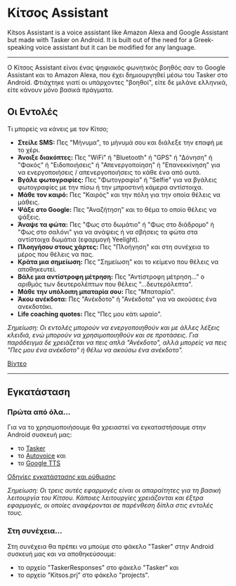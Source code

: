 # Κίτσος Assistant

Kitsos Assistant is a voice assistant like Amazon Alexa and Google Assistant but made with Tasker on Android. 
It is built out of the need for a Greek-speaking voice assistant but it can be modified for any language.

---

Ο Κίτσος Assistant είναι ένας ψηφιακός φωνητικός βοηθός σαν το Google Assistant και το Amazon Alexa, που έχει δημιουργηθεί μέσω του Tasker στο Android. Φτιάχτηκε γιατί οι υπάρχοντες "βοηθοί", είτε δε μιλάνε ελληνικά, είτε κάνουν μόνο βασικά πράγματα. 

## Οι Εντολές

Τι μπορείς να κάνεις με τον Κίτσο;

- **Στείλε SMS:** Πες "Μήνυμα", το μήνυμά σου και διάλεξε την επαφή με το χέρι.
- **Άνοιξε διακόπτες:** Πες "WiFi" ή "Bluetooth" ή "GPS" ή "Δόνηση" ή "Φακός" ή "Ειδοποιήσεις" ή "Απενεργοποίηση" ή "Επανεκκίνηση" για να ενεργοποιήσεις / απενεργοποιήσεις το κάθε ένα από αυτά.
- **Βγάλε φωτογραφίες:** Πες "Φωτογραφία" ή "Selfie" για να βγάλεις φωτογραφίες με την πίσω ή την μπροστινή κάμερα αντίστοιχα.
- **Μάθε τον καιρό:** Πες "Καιρός" και την πόλη για την οποία θέλεις να μάθεις.
- **Ψάξε στο Google:** Πες "Αναζήτηση" και το θέμα το οποίο θέλεις να ψάξεις.
- **Άναψε τα φώτα:** Πες "Φως στο δωμάτιο" ή "Φως στο διάδρομο" ή "Φως στο σαλόνι" για να ανάψεις ή να σβήσεις τα φώτα στα αντίστοιχα δωμάτια (εφαρμογή Yeelight).
- **Πλοηγήσου στους χάρτες:** Πες "Πλοήγηση" και στη συνέχεια το μέρος που θέλεις να πας.
- **Κράτα μια σημείωση:** Πες "Σημείωση" και το κείμενο που θέλεις να αποθηκευτεί.
- **Βάλε μια αντίστροφη μέτρηση:** Πες "Αντίστροφη μέτρηση..." ο αριθμός των δευτερολέπτων που θέλεις "...δευτερόλεπτα".
- **Μάθε την υπόλοιπη μπαταρία σου:** Πες "Μπαταρία".
- **Άκου ανέκδοτα:** Πες "Ανέκδοτο" ή "Ανέκδοτα" για να ακούσεις ένα ανεκδοτάκι.
- **Life coaching quotes:** Πες "Πες μου κάτι ωραίο".

_Σημείωση: Οι εντολές μπορούν να ενεργοποιηθούν και με άλλες λέξεις κλειδιά, ενώ μπορούν να χρησιμοποιηθούν και σε προτάσεις. Για παράδειγμα δε χρειάζεται να πεις απλά "Ανέκδοτο", αλλά μπορείς να πεις "Πες μου ένα ανέκδοτο" ή θέλω να ακούσω ένα ανέκδοτο"._

[Βίντεο](https://youtu.be/yT2FeMfLwMI)

---

## Εγκατάσταση

### Πρώτα από όλα...

Για να το χρησιμοποιήσουμε θα χρειαστεί να εγκαταστήσουμε στην Android συσκευή μας: 
- το [Tasker](https://play.google.com/store/apps/details?id=net.dinglisch.android.taskerm)
- το [Autovoice](https://play.google.com/store/apps/details?id=com.joaomgcd.autovoice.unlock) και
- το [Google TTS](https://play.google.com/store/apps/details?id=com.google.android.tts)

[Οδηγίες εγκατάστασης και ρύθμισης](https://www.doctorandroid.gr/p/blog-page_1.html)

_Σημείωση: Οι τρεις αυτές εφαρμογές είναι οι απαραίτητες για τη βασική λειτουργία του Κίτσου. Κάποιες λειτουργίες χρειάζονται και έξτρα εφαρμογές, οι οποίες αναφέρονται σε παρένθεση δίπλα στις εντολές τους._

### Στη συνέχεια...

Στη συνέχεια θα πρέπει να μπούμε στο φάκελο "Tasker" στην Android συσκευή μας και να αποθηκεύσουμε:

- το αρχείο "TaskerResponses" στο φάκελο "Tasker" και
- το αρχείο "Kitsos.prj" στο φάκελο "projects".
